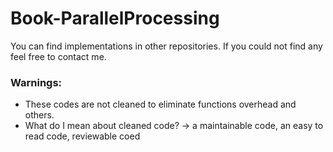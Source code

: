 # Book-ParallelProcessing
You can find implementations in other repositories. If you could not find any feel free to contact me.


### Warnings:
* These codes are not cleaned to eliminate functions overhead and others.
* What do I mean about cleaned code? -> a maintainable code, an easy to read code, reviewable coed
